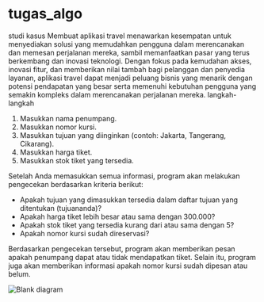 # tugas_algo
studi kasus
Membuat aplikasi travel menawarkan kesempatan untuk menyediakan solusi yang memudahkan pengguna dalam merencanakan dan memesan perjalanan mereka, sambil memanfaatkan pasar yang terus berkembang dan inovasi teknologi. Dengan fokus pada kemudahan akses, inovasi fitur, dan memberikan nilai tambah bagi pelanggan dan penyedia layanan, aplikasi travel dapat menjadi peluang bisnis yang menarik dengan potensi pendapatan yang besar serta memenuhi kebutuhan pengguna yang semakin kompleks dalam merencanakan perjalanan mereka.
langkah-langkah
1. Masukkan nama penumpang.
2. Masukkan nomor kursi.
3. Masukkan tujuan yang diinginkan (contoh: Jakarta, Tangerang, Cikarang).
4. Masukkan harga tiket.
5. Masukkan stok tiket yang tersedia.

Setelah Anda memasukkan semua informasi, program akan melakukan pengecekan berdasarkan kriteria berikut:

- Apakah tujuan yang dimasukkan tersedia dalam daftar tujuan yang ditentukan (tujuananda)?
- Apakah harga tiket lebih besar atau sama dengan 300.000?
- Apakah stok tiket yang tersedia kurang dari atau sama dengan 5?
- Apakah nomor kursi sudah direservasi?

Berdasarkan pengecekan tersebut, program akan memberikan pesan apakah penumpang dapat atau tidak mendapatkan tiket. Selain itu, program juga akan memberikan informasi apakah nomor kursi sudah dipesan atau belum.

![Blank diagram](https://github.com/utiyamaylinah13/tugas_algo/assets/145945445/bf71d7f5-3fdc-46bc-8f0c-cf4d2187ff4e)
